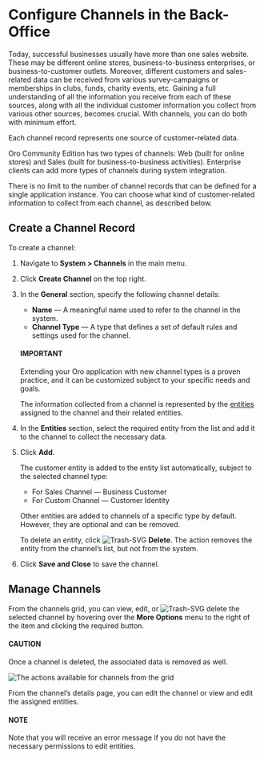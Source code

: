 <a id="user-guide-channels"></a>

<a id="user-guide-channel-guide-type"></a>

<a id="user-guide-channel-guide-entities"></a>

<a id="user-guide-channel-guide-create"></a>

# Configure Channels in the Back-Office

Today, successful businesses usually have more than one sales website. These may be different online stores, business-to-business enterprises, or business-to-customer outlets. Moreover, different customers and sales-related data can be received from various survey-campaigns or memberships in clubs, funds, charity events, etc. Gaining a full understanding of all the information you receive from each of these sources, along with all the individual customer information you collect from various other sources, becomes crucial. With channels, you can do both with minimum effort.

Each channel record represents one source of customer-related data.

Oro Community Edition has two types of channels: Web (built for online stores) and Sales (built for business-to-business activities). Enterprise clients can add more types of channels during system integration.

There is no limit to the number of channel records that can be defined for a single application instance. You can choose what kind of customer-related information to collect from each channel, as described below.

## Create a Channel Record

To create a channel:

1. Navigate to **System > Channels** in the main menu.
2. Click **Create Channel** on the top right.
3. In the **General** section, specify the following channel details:
   * **Name** — A meaningful name used to refer to the channel in the system.
   * **Channel Type** — A type that defines a set of default rules and settings used for the channel.

   #### IMPORTANT
   Extending your Oro application with new channel types is a proven practice, and it can be customized subject to your specific needs and goals.

   The information collected from a channel is represented by the [entities](../entities/index.md#doc-entities) assigned to the channel and their related entities.
4. In the **Entities** section, select the required entity from the list and add it to the channel to collect the necessary data.
5. Click **Add**.

   The customer entity is added to the entity list automatically, subject to the selected channel type:
   * For Sales Channel — Business Customer
   * For Custom Channel — Customer Identity

   Other entities are added to channels of a specific type by default. However, they are optional and can be removed.

   To delete an entity, click ![Trash-SVG](_themes/sphinx_rtd_theme/static/svg-icons/trash.svg) **Delete**. The action removes the entity from the channel’s list, but not from the system.
6. Click **Save and Close** to save the channel.

## Manage Channels

From the channels grid, you can <i class="fa fa-eye fa-lg" aria-hidden="true"></i> view, <i class="fa fa-edit fa-lg" aria-hidden="true"></i> edit, or ![Trash-SVG](_themes/sphinx_rtd_theme/static/svg-icons/trash.svg) delete the selected channel by hovering over the <i class="fa fa-ellipsis-h fa-lg" aria-hidden="true"></i> **More Options** menu to the right of the item and clicking the required button.

#### CAUTION
Once a channel is deleted, the associated data is removed as well.

![The actions available for channels from the grid](user/img/system/channels/channels_edit.png)

From the channel’s details page, you can edit the channel or view and edit the assigned entities.

#### NOTE
Note that you will receive an error message if you do not have the necessary permissions to edit entities.

<!-- fa-bars = fa-navicon -->
<!-- Ic Tiles is used as Set As Default in saved views, and as tiles in display layout options -->
<!-- IcPencil refers to Rename in Commerce and Inline Editing in CRM -->
<!-- Check mark in the square. -->
<!-- SortDesc is also used as drop-down arrow -->
<!-- A -->
<!-- B -->
<!-- C -->
<!-- D -->
<!-- E -->
<!-- F -->
<!-- G -->
<!-- H -->
<!-- I -->
<!-- L -->
<!-- M -->
<!-- P -->
<!-- R -->
<!-- S -->
<!-- T -->
<!-- U -->
<!-- Z -->
